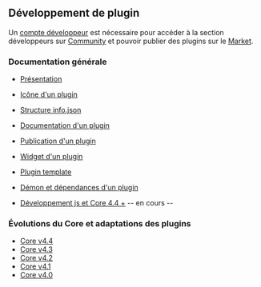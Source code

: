 ## Développement de plugin

Un [compte développeur](https://blog.jeedom.com/jeedom-partenaire/) est nécessaire pour accéder à la section développeurs sur [Community](https://community.jeedom.com/) et pouvoir publier des plugins sur le [Market](https://market.jeedom.com).

### Documentation générale

- [Présentation](/fr_FR/dev/tutorial_plugin)

- [Icône d'un plugin](/fr_FR/dev/Icone_de_plugin)
- [Structure info.json](/fr_FR/dev/structure_info_json)
- [Documentation d'un plugin](/fr_FR/dev/documentation_plugin)
- [Publication d'un plugin](/fr_FR/dev/publication_plugin)
- [Widget d'un plugin](/fr_FR/dev/widget_plugin)
- [Plugin template](/fr_FR/dev/plugin_template)
- [Démon et dépendances d'un plugin](/fr_FR/dev/daemon_plugin)

- [Développement js et Core 4.4 +](/fr_FR/dev/corejs/index) -- en cours --

### Évolutions du Core et adaptations des plugins

- [Core v4.4](/fr_FR/dev/core4.4)
- [Core v4.3](/fr_FR/dev/core4.3)
- [Core v4.2](/fr_FR/dev/core4.2)
- [Core v4.1](/fr_FR/dev/core4.1)
- [Core v4.0](/fr_FR/dev/core4.0)